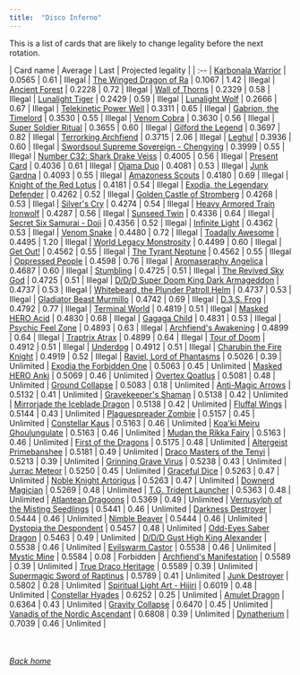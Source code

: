 ```yaml
---
title:  "Disco Inferno"
---
```


This is a list of cards that are likely to change legality before the next rotation.

| Card name | Average | Last | Projected legality |
| :-- |
[Karbonala Warrior](https://db.ygoprodeck.com/card/?search=Karbonala%20Warrior) | 0.0565 | 0.61 | Illegal |
[The Winged Dragon of Ra](https://db.ygoprodeck.com/card/?search=The%20Winged%20Dragon%20of%20Ra) | 0.1067 | 1.42 | Illegal |
[Ancient Forest](https://db.ygoprodeck.com/card/?search=Ancient%20Forest) | 0.2228 | 0.72 | Illegal |
[Wall of Thorns](https://db.ygoprodeck.com/card/?search=Wall%20of%20Thorns) | 0.2329 | 0.58 | Illegal |
[Lunalight Tiger](https://db.ygoprodeck.com/card/?search=Lunalight%20Tiger) | 0.2429 | 0.59 | Illegal |
[Lunalight Wolf](https://db.ygoprodeck.com/card/?search=Lunalight%20Wolf) | 0.2666 | 0.67 | Illegal |
[Telekinetic Power Well](https://db.ygoprodeck.com/card/?search=Telekinetic%20Power%20Well) | 0.3311 | 0.65 | Illegal |
[Gabrion, the Timelord](https://db.ygoprodeck.com/card/?search=Gabrion,%20the%20Timelord) | 0.3530 | 0.55 | Illegal |
[Venom Cobra](https://db.ygoprodeck.com/card/?search=Venom%20Cobra) | 0.3630 | 0.56 | Illegal |
[Super Soldier Ritual](https://db.ygoprodeck.com/card/?search=Super%20Soldier%20Ritual) | 0.3655 | 0.60 | Illegal |
[Gilford the Legend](https://db.ygoprodeck.com/card/?search=Gilford%20the%20Legend) | 0.3697 | 0.82 | Illegal |
[Terrorking Archfiend](https://db.ygoprodeck.com/card/?search=Terrorking%20Archfiend) | 0.3715 | 2.06 | Illegal |
[Leghul](https://db.ygoprodeck.com/card/?search=Leghul) | 0.3936 | 0.60 | Illegal |
[Swordsoul Supreme Sovereign - Chengying](https://db.ygoprodeck.com/card/?search=Swordsoul%20Supreme%20Sovereign%20-%20Chengying) | 0.3999 | 0.55 | Illegal |
[Number C32: Shark Drake Veiss](https://db.ygoprodeck.com/card/?search=Number%20C32:%20Shark%20Drake%20Veiss) | 0.4005 | 0.56 | Illegal |
[Present Card](https://db.ygoprodeck.com/card/?search=Present%20Card) | 0.4036 | 0.61 | Illegal |
[Ojama Duo](https://db.ygoprodeck.com/card/?search=Ojama%20Duo) | 0.4081 | 0.53 | Illegal |
[Junk Gardna](https://db.ygoprodeck.com/card/?search=Junk%20Gardna) | 0.4093 | 0.55 | Illegal |
[Amazoness Scouts](https://db.ygoprodeck.com/card/?search=Amazoness%20Scouts) | 0.4180 | 0.69 | Illegal |
[Knight of the Red Lotus](https://db.ygoprodeck.com/card/?search=Knight%20of%20the%20Red%20Lotus) | 0.4181 | 0.54 | Illegal |
[Exodia, the Legendary Defender](https://db.ygoprodeck.com/card/?search=Exodia,%20the%20Legendary%20Defender) | 0.4262 | 0.52 | Illegal |
[Golden Castle of Stromberg](https://db.ygoprodeck.com/card/?search=Golden%20Castle%20of%20Stromberg) | 0.4268 | 0.53 | Illegal |
[Silver's Cry](https://db.ygoprodeck.com/card/?search=Silver's%20Cry) | 0.4274 | 0.54 | Illegal |
[Heavy Armored Train Ironwolf](https://db.ygoprodeck.com/card/?search=Heavy%20Armored%20Train%20Ironwolf) | 0.4287 | 0.56 | Illegal |
[Sunseed Twin](https://db.ygoprodeck.com/card/?search=Sunseed%20Twin) | 0.4336 | 0.64 | Illegal |
[Secret Six Samurai - Doji](https://db.ygoprodeck.com/card/?search=Secret%20Six%20Samurai%20-%20Doji) | 0.4356 | 0.52 | Illegal |
[Infinite Light](https://db.ygoprodeck.com/card/?search=Infinite%20Light) | 0.4362 | 0.53 | Illegal |
[Venom Snake](https://db.ygoprodeck.com/card/?search=Venom%20Snake) | 0.4480 | 0.72 | Illegal |
[Toadally Awesome](https://db.ygoprodeck.com/card/?search=Toadally%20Awesome) | 0.4495 | 1.20 | Illegal |
[World Legacy Monstrosity](https://db.ygoprodeck.com/card/?search=World%20Legacy%20Monstrosity) | 0.4499 | 0.60 | Illegal |
[Get Out!](https://db.ygoprodeck.com/card/?search=Get%20Out!) | 0.4562 | 0.55 | Illegal |
[The Tyrant Neptune](https://db.ygoprodeck.com/card/?search=The%20Tyrant%20Neptune) | 0.4562 | 0.55 | Illegal |
[Oppressed People](https://db.ygoprodeck.com/card/?search=Oppressed%20People) | 0.4598 | 0.76 | Illegal |
[Aromaseraphy Angelica](https://db.ygoprodeck.com/card/?search=Aromaseraphy%20Angelica) | 0.4687 | 0.60 | Illegal |
[Stumbling](https://db.ygoprodeck.com/card/?search=Stumbling) | 0.4725 | 0.51 | Illegal |
[The Revived Sky God](https://db.ygoprodeck.com/card/?search=The%20Revived%20Sky%20God) | 0.4725 | 0.51 | Illegal |
[D/D/D Super Doom King Dark Armageddon](https://db.ygoprodeck.com/card/?search=D/D/D%20Super%20Doom%20King%20Dark%20Armageddon) | 0.4737 | 0.53 | Illegal |
[Whitebeard, the Plunder Patroll Helm](https://db.ygoprodeck.com/card/?search=Whitebeard,%20the%20Plunder%20Patroll%20Helm) | 0.4737 | 0.53 | Illegal |
[Gladiator Beast Murmillo](https://db.ygoprodeck.com/card/?search=Gladiator%20Beast%20Murmillo) | 0.4742 | 0.69 | Illegal |
[D.3.S. Frog](https://db.ygoprodeck.com/card/?search=D.3.S.%20Frog) | 0.4792 | 0.77 | Illegal |
[Terminal World](https://db.ygoprodeck.com/card/?search=Terminal%20World) | 0.4819 | 0.51 | Illegal |
[Masked HERO Acid](https://db.ygoprodeck.com/card/?search=Masked%20HERO%20Acid) | 0.4830 | 0.68 | Illegal |
[Gagaga Child](https://db.ygoprodeck.com/card/?search=Gagaga%20Child) | 0.4831 | 0.53 | Illegal |
[Psychic Feel Zone](https://db.ygoprodeck.com/card/?search=Psychic%20Feel%20Zone) | 0.4893 | 0.63 | Illegal |
[Archfiend's Awakening](https://db.ygoprodeck.com/card/?search=Archfiend's%20Awakening) | 0.4899 | 0.64 | Illegal |
[Traptrix Atrax](https://db.ygoprodeck.com/card/?search=Traptrix%20Atrax) | 0.4899 | 0.64 | Illegal |
[Tour of Doom](https://db.ygoprodeck.com/card/?search=Tour%20of%20Doom) | 0.4912 | 0.51 | Illegal |
[Underdog](https://db.ygoprodeck.com/card/?search=Underdog) | 0.4912 | 0.51 | Illegal |
[Charubin the Fire Knight](https://db.ygoprodeck.com/card/?search=Charubin%20the%20Fire%20Knight) | 0.4919 | 0.52 | Illegal |
[Raviel, Lord of Phantasms](https://db.ygoprodeck.com/card/?search=Raviel,%20Lord%20of%20Phantasms) | 0.5026 | 0.39 | Unlimited |
[Exodia the Forbidden One](https://db.ygoprodeck.com/card/?search=Exodia%20the%20Forbidden%20One) | 0.5063 | 0.45 | Unlimited |
[Masked HERO Anki](https://db.ygoprodeck.com/card/?search=Masked%20HERO%20Anki) | 0.5069 | 0.46 | Unlimited |
[Overtex Qoatlus](https://db.ygoprodeck.com/card/?search=Overtex%20Qoatlus) | 0.5081 | 0.48 | Unlimited |
[Ground Collapse](https://db.ygoprodeck.com/card/?search=Ground%20Collapse) | 0.5083 | 0.18 | Unlimited |
[Anti-Magic Arrows](https://db.ygoprodeck.com/card/?search=Anti-Magic%20Arrows) | 0.5132 | 0.41 | Unlimited |
[Gravekeeper's Shaman](https://db.ygoprodeck.com/card/?search=Gravekeeper's%20Shaman) | 0.5138 | 0.42 | Unlimited |
[Mirrorjade the Iceblade Dragon](https://db.ygoprodeck.com/card/?search=Mirrorjade%20the%20Iceblade%20Dragon) | 0.5138 | 0.42 | Unlimited |
[Fluffal Wings](https://db.ygoprodeck.com/card/?search=Fluffal%20Wings) | 0.5144 | 0.43 | Unlimited |
[Plaguespreader Zombie](https://db.ygoprodeck.com/card/?search=Plaguespreader%20Zombie) | 0.5157 | 0.45 | Unlimited |
[Constellar Kaus](https://db.ygoprodeck.com/card/?search=Constellar%20Kaus) | 0.5163 | 0.46 | Unlimited |
[Koa'ki Meiru Ghoulungulate](https://db.ygoprodeck.com/card/?search=Koa'ki%20Meiru%20Ghoulungulate) | 0.5163 | 0.46 | Unlimited |
[Mudan the Rikka Fairy](https://db.ygoprodeck.com/card/?search=Mudan%20the%20Rikka%20Fairy) | 0.5163 | 0.46 | Unlimited |
[First of the Dragons](https://db.ygoprodeck.com/card/?search=First%20of%20the%20Dragons) | 0.5175 | 0.48 | Unlimited |
[Altergeist Primebanshee](https://db.ygoprodeck.com/card/?search=Altergeist%20Primebanshee) | 0.5181 | 0.49 | Unlimited |
[Draco Masters of the Tenyi](https://db.ygoprodeck.com/card/?search=Draco%20Masters%20of%20the%20Tenyi) | 0.5213 | 0.39 | Unlimited |
[Grinning Grave Virus](https://db.ygoprodeck.com/card/?search=Grinning%20Grave%20Virus) | 0.5238 | 0.43 | Unlimited |
[Jurrac Meteor](https://db.ygoprodeck.com/card/?search=Jurrac%20Meteor) | 0.5250 | 0.45 | Unlimited |
[Graceful Dice](https://db.ygoprodeck.com/card/?search=Graceful%20Dice) | 0.5263 | 0.47 | Unlimited |
[Noble Knight Artorigus](https://db.ygoprodeck.com/card/?search=Noble%20Knight%20Artorigus) | 0.5263 | 0.47 | Unlimited |
[Downerd Magician](https://db.ygoprodeck.com/card/?search=Downerd%20Magician) | 0.5269 | 0.48 | Unlimited |
[T.G. Trident Launcher](https://db.ygoprodeck.com/card/?search=T.G.%20Trident%20Launcher) | 0.5363 | 0.48 | Unlimited |
[Atlantean Dragoons](https://db.ygoprodeck.com/card/?search=Atlantean%20Dragoons) | 0.5369 | 0.49 | Unlimited |
[Vernusylph of the Misting Seedlings](https://db.ygoprodeck.com/card/?search=Vernusylph%20of%20the%20Misting%20Seedlings) | 0.5441 | 0.46 | Unlimited |
[Darkness Destroyer](https://db.ygoprodeck.com/card/?search=Darkness%20Destroyer) | 0.5444 | 0.46 | Unlimited |
[Nimble Beaver](https://db.ygoprodeck.com/card/?search=Nimble%20Beaver) | 0.5444 | 0.46 | Unlimited |
[Dystopia the Despondent](https://db.ygoprodeck.com/card/?search=Dystopia%20the%20Despondent) | 0.5457 | 0.48 | Unlimited |
[Odd-Eyes Saber Dragon](https://db.ygoprodeck.com/card/?search=Odd-Eyes%20Saber%20Dragon) | 0.5463 | 0.49 | Unlimited |
[D/D/D Gust High King Alexander](https://db.ygoprodeck.com/card/?search=D/D/D%20Gust%20High%20King%20Alexander) | 0.5538 | 0.46 | Unlimited |
[Evilswarm Castor](https://db.ygoprodeck.com/card/?search=Evilswarm%20Castor) | 0.5538 | 0.46 | Unlimited |
[Mystic Mine](https://db.ygoprodeck.com/card/?search=Mystic%20Mine) | 0.5584 | 0.08 | Forbidden |
[Archfiend's Manifestation](https://db.ygoprodeck.com/card/?search=Archfiend's%20Manifestation) | 0.5589 | 0.39 | Unlimited |
[True Draco Heritage](https://db.ygoprodeck.com/card/?search=True%20Draco%20Heritage) | 0.5589 | 0.39 | Unlimited |
[Supermagic Sword of Raptinus](https://db.ygoprodeck.com/card/?search=Supermagic%20Sword%20of%20Raptinus) | 0.5789 | 0.41 | Unlimited |
[Junk Destroyer](https://db.ygoprodeck.com/card/?search=Junk%20Destroyer) | 0.5802 | 0.28 | Unlimited |
[Spiritual Light Art - Hijiri](https://db.ygoprodeck.com/card/?search=Spiritual%20Light%20Art%20-%20Hijiri) | 0.6019 | 0.48 | Unlimited |
[Constellar Hyades](https://db.ygoprodeck.com/card/?search=Constellar%20Hyades) | 0.6252 | 0.25 | Unlimited |
[Amulet Dragon](https://db.ygoprodeck.com/card/?search=Amulet%20Dragon) | 0.6364 | 0.43 | Unlimited |
[Gravity Collapse](https://db.ygoprodeck.com/card/?search=Gravity%20Collapse) | 0.6470 | 0.45 | Unlimited |
[Vanadis of the Nordic Ascendant](https://db.ygoprodeck.com/card/?search=Vanadis%20of%20the%20Nordic%20Ascendant) | 0.6808 | 0.39 | Unlimited |
[Dynatherium](https://db.ygoprodeck.com/card/?search=Dynatherium) | 0.7039 | 0.46 | Unlimited |

<br>

###### [Back home](index)